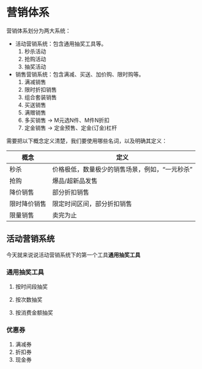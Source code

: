 # 营销体系

营销体系划分为两大系统：

- 活动营销系统：包含通用抽奖工具等。
    1. 秒杀活动
    2. 抢购活动
    3. 抽奖活动
- 销售营销系统：包含满减、买送、加价购、限时购等。
    1. 满减销售
    2. 限时折扣销售
    3. 组合套装销售
    4. 买送销售
    5. 满赠销售
    6. 多买销售 -> M元选N件、M件N折扣
    7. 定金销售 -> 定金预售、定金(订金)杠杆

需要把以下概念定义清楚，我们要使用哪些名词，以及明确其定义：

概念|定义
---|---
秒杀|价格极低，数量极少的销售场景，例如，“一元秒杀”
抢购|爆品/超新品发售
降价销售|部分折扣销售
限时降价销售|限定时间区间，部分折扣销售
限量销售|卖完为止

## 活动营销系统

今天就来说说活动营销系统下的第一个工具**通用抽奖工具**

### 通用抽奖工具

1. 按时间段抽奖

2. 按次数抽奖

3. 按消费金额抽奖

### 优惠券

1. 满减券
2. 折扣券
3. 现金券